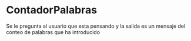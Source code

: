 # ContadorPalabras
Se le pregunta al usuario que esta pensando y la salida es un mensaje del conteo de palabras que ha introducido 
